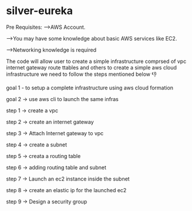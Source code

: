 # silver-eureka
Pre Requisites:
-->AWS Account.

-->You may have some knowledge about basic AWS services like EC2.

-->Networking knowledge is required 

The code will allow user to create a simple infrastructure comprsed of vpc internet gateway route ttables and others
to create a simple aws cloud infrastructure we need to follow the steps mentioned below 👎

goal 1 - to setup a complete infrastructure 
         using aws cloud formation
         
goal 2 -> use aws cli to launch the same infras

step 1 -> create a vpc

step 2 -> create an internet gateway

step 3 -> Attach Internet gateway to vpc

step 4 -> create a subnet

step 5 -> creata a routing table

step 6 -> adding routing table and subnet

step 7 -> Launch an ec2 instance inside the subnet

step 8 -> create an elastic ip for the launched ec2

step 9 -> Design a security group
